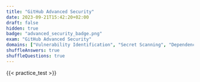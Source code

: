 ```yaml
---
title: "GitHub Advanced Security"
date: 2023-09-21T15:42:20+02:00
draft: false
hidden: true
badge: "advanced_security_badge.png"
exam: "GitHub Advanced Security"
domains: ["Vulnerability Identification", "Secret Scanning", "Dependency Management"]
shuffleAnswers: true
shuffleQuestions: true
---
```


{{< practice_test >}}
